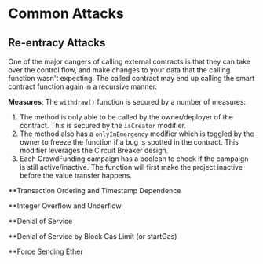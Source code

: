 # Common Attacks

## Re-entracy Attacks 
One of the major dangers of calling external contracts is that they can take over the control flow, and make changes to your data that the calling function wasn't expecting. The called contract may end up calling the smart contract function again in a recursive manner.

  **Measures**:
The `withdraw()` function is secured by a number of measures:
   1. The method is only able to be called by the owner/deployer of the contract. This is secured by the `isCreator` modifier.
   2. The method also has a `onlyInEmergency` modifier which is toggled by the owner to freeze the function if a bug is spotted in the contract. This modifier leverages the Circuit Breaker design.
   3. Each CrowdFunding campaign has a boolean to check if the campaign is still active/inactive. The function will first make the project inactive before the value transfer happens. 

**Transaction Ordering and Timestamp Dependence

**Integer Overflow and Underflow

**Denial of Service

**Denial of Service by Block Gas Limit (or startGas)

**Force Sending Ether

